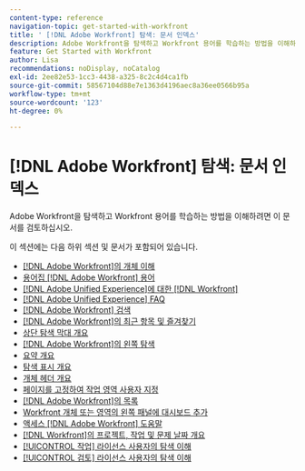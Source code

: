 ```yaml
---
content-type: reference
navigation-topic: get-started-with-workfront
title: ' [!DNL Adobe Workfront] 탐색: 문서 인덱스'
description: Adobe Workfront을 탐색하고 Workfront 용어를 학습하는 방법을 이해하려면 이 문서를 검토하십시오.
feature: Get Started with Workfront
author: Lisa
recommendations: noDisplay, noCatalog
exl-id: 2ee82e53-1cc3-4438-a325-8c2c4d4ca1fb
source-git-commit: 58567104d88e7e1363d4196aec8a36ee0566b95a
workflow-type: tm+mt
source-wordcount: '123'
ht-degree: 0%

---
```


# [!DNL Adobe Workfront] 탐색: 문서 인덱스

<!-- Audited: 12/2023 -->

Adobe Workfront을 탐색하고 Workfront 용어를 학습하는 방법을 이해하려면 이 문서를 검토하십시오.

이 섹션에는 다음 하위 섹션 및 문서가 포함되어 있습니다.

* [&#x200B; [!DNL Adobe Workfront]의 개체 이해](../../workfront-basics/navigate-workfront/workfront-navigation/understand-objects.md)
* [용어집  [!DNL Adobe Workfront] 용어](../../workfront-basics/navigate-workfront/workfront-navigation/workfront-terminology-glossary.md)
* [[!DNL Adobe Unified Experience]에 대한  [!DNL Workfront]](/help/quicksilver/workfront-basics/navigate-workfront/workfront-navigation/adobe-unified-experience.md)
* [[!DNL Adobe Unified Experience] FAQ](/help/quicksilver/workfront-basics/navigate-workfront/workfront-navigation/unified-experience-faq.md)
* [[!DNL Adobe Workfront] 검색](../../workfront-basics/navigate-workfront/search/search.md)
* [&#x200B; [!DNL Adobe Workfront]의 최근 항목 및 즐겨찾기](../../workfront-basics/navigate-workfront/recent-and-favorites/recent-and-favorites.md)
* [상단 탐색 막대 개요](../../workfront-basics/the-new-workfront-experience/global-navigation-overview.md)
* [&#x200B; [!DNL Adobe Workfront]의 왼쪽 탐색](../../workfront-basics/the-new-workfront-experience/simplified-left-navigation.md)
* [요약 개요](../../workfront-basics/the-new-workfront-experience/summary-overview.md)
* [탐색 표시 개요](../../workfront-basics/the-new-workfront-experience/breadcrumb-overview.md)
* [개체 헤더 개요](../../workfront-basics/the-new-workfront-experience/new-object-headers.md)
* [페이지를 고정하여 작업 영역 사용자 지정](../../workfront-basics/the-new-workfront-experience/pin-pages.md)
* [&#x200B; [!DNL Adobe Workfront]의 목록](../../workfront-basics/navigate-workfront/use-lists/lists.md)
* [Workfront 개체 또는 영역의 왼쪽 패널에 대시보드 추가](/help/quicksilver/workfront-basics/manage-your-account-and-profile/configuring-your-user-profile/create-custom-tabs.md)
* [액세스 [!DNL Adobe Workfront] 도움말](../../workfront-basics/navigate-workfront/workfront-navigation/access-workfront-help.md)
* [&#x200B; [!DNL Workfront]의 프로젝트, 작업 및 문제 날짜 개요](../../workfront-basics/navigate-workfront/workfront-navigation/definitions-pti-dates.md)
* [[!UICONTROL 작업] 라이선스 사용자의 탐색 이해](../../workfront-basics/navigate-workfront/workfront-navigation/worker-global-navigation-bar.md)
* [[!UICONTROL 검토] 라이선스 사용자의 탐색 이해](../../workfront-basics/navigate-workfront/workfront-navigation/reviewer-global-navigation-bar.md)
